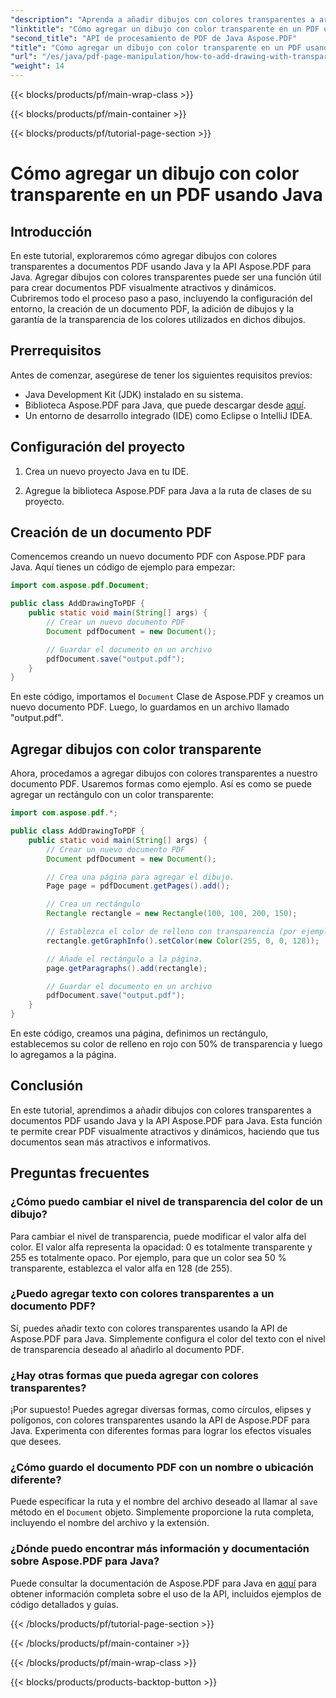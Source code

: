 ```yaml
---
"description": "Aprenda a añadir dibujos con colores transparentes a archivos PDF con Java y Aspose.PDF para Java. Cree archivos PDF dinámicos y visualmente atractivos con instrucciones paso a paso y ejemplos de código."
"linktitle": "Cómo agregar un dibujo con color transparente en un PDF usando Java"
"second_title": "API de procesamiento de PDF de Java Aspose.PDF"
"title": "Cómo agregar un dibujo con color transparente en un PDF usando Java"
"url": "/es/java/pdf-page-manipulation/how-to-add-drawing-with-transparent-color-in-pdf-using-java/"
"weight": 14
---
```


{{< blocks/products/pf/main-wrap-class >}}

{{< blocks/products/pf/main-container >}}

{{< blocks/products/pf/tutorial-page-section >}}

# Cómo agregar un dibujo con color transparente en un PDF usando Java


## Introducción

En este tutorial, exploraremos cómo agregar dibujos con colores transparentes a documentos PDF usando Java y la API Aspose.PDF para Java. Agregar dibujos con colores transparentes puede ser una función útil para crear documentos PDF visualmente atractivos y dinámicos. Cubriremos todo el proceso paso a paso, incluyendo la configuración del entorno, la creación de un documento PDF, la adición de dibujos y la garantía de la transparencia de los colores utilizados en dichos dibujos.

## Prerrequisitos

Antes de comenzar, asegúrese de tener los siguientes requisitos previos:

- Java Development Kit (JDK) instalado en su sistema.
- Biblioteca Aspose.PDF para Java, que puede descargar desde [aquí](https://releases.aspose.com/pdf/java/).
- Un entorno de desarrollo integrado (IDE) como Eclipse o IntelliJ IDEA.

## Configuración del proyecto

1. Crea un nuevo proyecto Java en tu IDE.

2. Agregue la biblioteca Aspose.PDF para Java a la ruta de clases de su proyecto.

## Creación de un documento PDF

Comencemos creando un nuevo documento PDF con Aspose.PDF para Java. Aquí tienes un código de ejemplo para empezar:

```java
import com.aspose.pdf.Document;

public class AddDrawingToPDF {
    public static void main(String[] args) {
        // Crear un nuevo documento PDF
        Document pdfDocument = new Document();

        // Guardar el documento en un archivo
        pdfDocument.save("output.pdf");
    }
}
```

En este código, importamos el `Document` Clase de Aspose.PDF y creamos un nuevo documento PDF. Luego, lo guardamos en un archivo llamado "output.pdf".

## Agregar dibujos con color transparente

Ahora, procedamos a agregar dibujos con colores transparentes a nuestro documento PDF. Usaremos formas como ejemplo. Así es como se puede agregar un rectángulo con un color transparente:

```java
import com.aspose.pdf.*;

public class AddDrawingToPDF {
    public static void main(String[] args) {
        // Crear un nuevo documento PDF
        Document pdfDocument = new Document();

        // Crea una página para agregar el dibujo.
        Page page = pdfDocument.getPages().add();

        // Crea un rectángulo
        Rectangle rectangle = new Rectangle(100, 100, 200, 150);

        // Establezca el color de relleno con transparencia (por ejemplo, rojo transparente al 50%)
        rectangle.getGraphInfo().setColor(new Color(255, 0, 0, 128));

        // Añade el rectángulo a la página.
        page.getParagraphs().add(rectangle);

        // Guardar el documento en un archivo
        pdfDocument.save("output.pdf");
    }
}
```

En este código, creamos una página, definimos un rectángulo, establecemos su color de relleno en rojo con 50% de transparencia y luego lo agregamos a la página.

## Conclusión

En este tutorial, aprendimos a añadir dibujos con colores transparentes a documentos PDF usando Java y la API Aspose.PDF para Java. Esta función te permite crear PDF visualmente atractivos y dinámicos, haciendo que tus documentos sean más atractivos e informativos.

## Preguntas frecuentes

### ¿Cómo puedo cambiar el nivel de transparencia del color de un dibujo?

Para cambiar el nivel de transparencia, puede modificar el valor alfa del color. El valor alfa representa la opacidad: 0 es totalmente transparente y 255 es totalmente opaco. Por ejemplo, para que un color sea 50 % transparente, establezca el valor alfa en 128 (de 255).

### ¿Puedo agregar texto con colores transparentes a un documento PDF?

Sí, puedes añadir texto con colores transparentes usando la API de Aspose.PDF para Java. Simplemente configura el color del texto con el nivel de transparencia deseado al añadirlo al documento PDF.

### ¿Hay otras formas que pueda agregar con colores transparentes?

¡Por supuesto! Puedes agregar diversas formas, como círculos, elipses y polígonos, con colores transparentes usando la API de Aspose.PDF para Java. Experimenta con diferentes formas para lograr los efectos visuales que desees.

### ¿Cómo guardo el documento PDF con un nombre o ubicación diferente?

Puede especificar la ruta y el nombre del archivo deseado al llamar al `save` método en el `Document` objeto. Simplemente proporcione la ruta completa, incluyendo el nombre del archivo y la extensión.

### ¿Dónde puedo encontrar más información y documentación sobre Aspose.PDF para Java?

Puede consultar la documentación de Aspose.PDF para Java en [aquí](https://reference.aspose.com/pdf/java/) para obtener información completa sobre el uso de la API, incluidos ejemplos de código detallados y guías.

{{< /blocks/products/pf/tutorial-page-section >}}

{{< /blocks/products/pf/main-container >}}

{{< /blocks/products/pf/main-wrap-class >}}

{{< blocks/products/products-backtop-button >}}